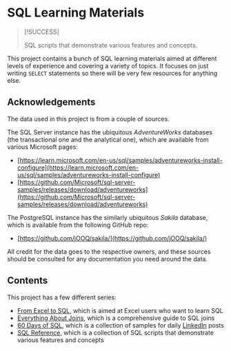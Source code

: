 # SQL Learning Materials

> [!SUCCESS]
>
> SQL scripts that demonstrate various features and concepts.

This project contains a bunch of SQL learning materials aimed at different levels of experience and covering a variety of topics. It focuses on just writing `SELECT` statements so there will be very few resources for anything else.

## Acknowledgements

The data used in this project is from a couple of sources.

The SQL Server instance has the ubiquitous _AdventureWorks_ databases (the transactional one and the analytical one), which are available from various Microsoft pages:

- [https://learn.microsoft.com/en-us/sql/samples/adventureworks-install-configure](https://learn.microsoft.com/en-us/sql/samples/adventureworks-install-configure)
- [https://github.com/Microsoft/sql-server-samples/releases/download/adventureworks](https://github.com/Microsoft/sql-server-samples/releases/download/adventureworks)

The PostgreSQL instance has the similarly ubiquitous _Sakila_ database, which is available from the following GitHub repo:

- [https://github.com/jOOQ/sakila/](https://github.com/jOOQ/sakila/)

All credit for the data goes to the respective owners, and these sources should be consulted for any documentation you need around the data.

## Contents

This project has a few different series:

- [From Excel to SQL](from-excel-to-sql/from-excel-to-sql.md), which is aimed at Excel users who want to learn SQL
- [Everything About Joins](everything-about-joins/everything-about-joins.md), which is a comprehensive guide to SQL joins
- [60 Days of SQL](60-days-of-sql/60-days-of-sql.md), which is a collection of samples for daily [LinkedIn](https://www.linkedin.com/) posts
- [SQL Reference](sql-reference/sql-reference.md), which is a collection of SQL scripts that demonstrate various features and concepts
